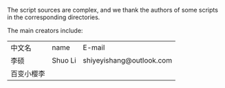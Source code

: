 The script sources are complex, and we thank the authors of some scripts in the corresponding directories.

The main creators include:

<table>
  
  <tr>
    <td>中文名</td>
    <td>name</td>
    <td>E-mail</td>
  </tr>
  
  <tr>
    <td>李硕</td>
    <td>Shuo Li</td>
    <td>shiyeyishang@outlook.com</td>
  </tr>
  
  <tr>
    <td>百变小樱李</td>
    <td></td>
    <td></td>
  </tr>




  
</table>

